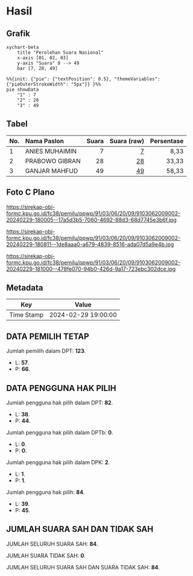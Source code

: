 # Hasil

## Grafik

```mermaid
xychart-beta
    title "Perolehan Suara Nasional"
    x-axis [01, 02, 03]
    y-axis "Suara" 0 --> 49
    bar [7, 28, 49]
```

```mermaid
%%{init: {"pie": {"textPosition": 0.5}, "themeVariables": {"pieOuterStrokeWidth": "5px"}} }%%
pie showData
    "1" : 7
    "2" : 28
    "3" : 49
```

## Tabel

| No. | Nama Paslon    | Suara | Suara (raw) | Persentase |
|:--- |:-------------- | -----:| -----------:| ----------:|
| 1   | ANIES MUHAIMIN | 7     | [7][p-1]    | 8,33       |
| 2   | PRABOWO GIBRAN | 28    | [28][p-2]   | 33,33      |
| 3   | GANJAR MAHFUD  | 49    | [49][p-3]   | 58,33      |


[p-1]: https://github.com/gigit-pemilu/pemilu-2024/blob/main/pilpres/hitung-suara/sub/91-papua/sub/03-jayapura/sub/06-kemtuk-gresi/sub/2009-ibub/sub/002-tps/sub/paslon-1.txt
[p-2]: https://github.com/gigit-pemilu/pemilu-2024/blob/main/pilpres/hitung-suara/sub/91-papua/sub/03-jayapura/sub/06-kemtuk-gresi/sub/2009-ibub/sub/002-tps/sub/paslon-2.txt
[p-3]: https://github.com/gigit-pemilu/pemilu-2024/blob/main/pilpres/hitung-suara/sub/91-papua/sub/03-jayapura/sub/06-kemtuk-gresi/sub/2009-ibub/sub/002-tps/sub/paslon-3.txt

## Foto C Plano

https://sirekap-obj-formc.kpu.go.id/fc38/pemilu/ppwp/91/03/06/20/09/9103062009002-20240229-180005--17a5d3b5-7060-4692-88d3-68d7745e3b6f.jpg

https://sirekap-obj-formc.kpu.go.id/fc38/pemilu/ppwp/91/03/06/20/09/9103062009002-20240229-180811--1de8aaa0-a679-4839-8516-ada07d5a9e4b.jpg

https://sirekap-obj-formc.kpu.go.id/fc38/pemilu/ppwp/91/03/06/20/09/9103062009002-20240229-181000--478fe070-94b0-426d-9a17-723ebc302dce.jpg


## Metadata

| Key        | Value               |
| ---------- | ------------------- |
| Time Stamp | 2024-02-29 19:00:00 |


## DATA PEMILIH TETAP

Jumlah pemilih dalam DPT: **123**.
 * L: **57**.
 * P: **66**.

## DATA PENGGUNA HAK PILIH

Jumlah pengguna hak pilih dalam DPT: **82**.
 * L: **38**.
 * P: **44**.

Jumlah pengguna hak pilih dalam DPTb: **0**.
 * L: **0**.
 * P: **0**.

Jumlah pengguna hak pilih dalam DPK: **2**.
 * L: **1**.
 * P: **1**.

Jumlah pengguna hak pilih: **84**.
 * L: **39**.
 * P: **45**.

## JUMLAH SUARA SAH DAN TIDAK SAH

JUMLAH SELURUH SUARA SAH: **84**.

JUMLAH SUARA TIDAK SAH: **0**.

JUMLAH SELURUH SUARA SAH DAN SUARA TIDAK SAH: **84**.


